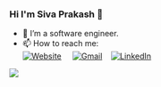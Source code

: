 ### Hi I'm Siva Prakash 👋
- 🔭 I’m a software engineer.
- 📫 How to reach me: <br />
     [![Website](https://img.shields.io/badge/Portfolio-%23000000.svg?style=for-the-badge&logo=firefox&logoColor=#FF7139)](https://siva010928.github.io/portifolio-personal/index.html) &nbsp;&nbsp;&nbsp;
     [![Gmail](https://img.shields.io/badge/Gmail-D14836?style=for-the-badge&logo=gmail&logoColor=white)](https://mail.google.com/mail/u/0/#inbox?compose=CllgCKCCSfthjkkjfWCNFDRchtmSmkxWMbprzDSttPbZXrLLlGGBNQNNqGjRsnrLkZknLFjQmzL)&nbsp;&nbsp;&nbsp;
     [![LinkedIn](https://img.shields.io/badge/LinkedIn-0077B5?style=for-the-badge&logo=linkedin&logoColor=white)](https://www.linkedin.com/in/sivakpraksash/)&nbsp;&nbsp;&nbsp;

<!-- Technologies I've worked with :

- Programming languages : <br />
    ![C++](https://img.shields.io/badge/C%2B%2B-00599C?style=for-the-badge&logo=c%2B%2B&logoColor=white)
    ![JavaScript](https://img.shields.io/badge/JavaScript-323330?style=for-the-badge&logo=javascript&logoColor=F7DF1E)
    ![Java](https://img.shields.io/badge/Java-ED8B00?style=for-the-badge&logo=java&logoColor=white)
    ![PHP](https://img.shields.io/badge/PHP-777BB4?style=for-the-badge&logo=php&logoColor=white)
- Competitive Programming : <br/>
    [![LeetCode](https://img.shields.io/badge/-LeetCode-FFA116?style=for-the-badge&logo=LeetCode&logoColor=black)](https://leetcode.com/siva010928/)
    [![HackerRank](	https://img.shields.io/badge/-Hackerrank-2EC866?style=for-the-badge&logo=HackerRank&logoColor=white)](https://www.hackerrank.com/siva010928)
    [![CodeChef](https://img.shields.io/badge/-CodeChef-5B4638?style=for-the-badge&logo=CodeChef&logoColor=white)](https://www.codechef.com/users/siva010928)
- Frontend : <br />
    ![React](https://img.shields.io/badge/React-20232A?style=for-the-badge&logo=react&logoColor=61DAFB)
    ![Bootstrap](https://img.shields.io/badge/Bootstrap-563D7C?style=for-the-badge&logo=bootstrap&logoColor=white)
    ![chart.js](https://img.shields.io/badge/Chart.js-FF6384?style=for-the-badge&logo=chartdotjs&logoColor=white)
- Backend : <br />
    ![NodeJs](https://img.shields.io/badge/Node.js-339933?style=for-the-badge&logo=nodedotjs&logoColor=white)
    ![ExpressJs](https://img.shields.io/badge/Express.js-000000?style=for-the-badge&logo=express&logoColor=white)
    ![Android](https://img.shields.io/badge/Android-3DDC84?style=for-the-badge&logo=android&logoColor=white)
- Database : <br />
    ![MySql](https://img.shields.io/badge/MySQL-005C84?style=for-the-badge&logo=mysql&logoColor=white)
    ![MangoDB](https://img.shields.io/badge/MongoDB-4EA94B?style=for-the-badge&logo=mongodb&logoColor=white)
    ![Firebase](https://img.shields.io/badge/firebase-ffca28?style=for-the-badge&logo=firebase&logoColor=black)
- OS & IDE & Tools : <br />
    ![Linux](https://img.shields.io/badge/Linux-FCC624?style=for-the-badge&logo=linux&logoColor=black)
    ![VsCode](https://img.shields.io/badge/Visual_Studio_Code-0078D4?style=for-the-badge&logo=visual%20studio%20code&logoColor=white)
    ![Android Studio](https://img.shields.io/badge/Android_Studio-3DDC84?style=for-the-badge&logo=android-studio&logoColor=white)
- APIs : <br />
    ![Postman](https://img.shields.io/badge/Postman-FF6C37?style=for-the-badge&logo=Postman&logoColor=white)
    ![LeafLet](https://img.shields.io/badge/Leaflet-199900?style=for-the-badge&logo=Leaflet&logoColor=white) -->
    
![](https://github-readme-stats.vercel.app/api/top-langs/?username=siva010928)<br/>

